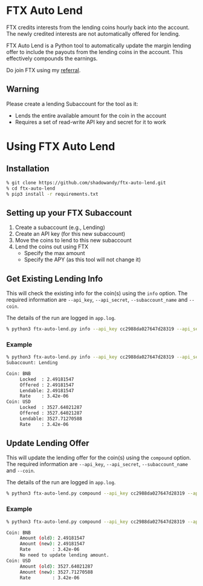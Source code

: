 # FTX Auto Lend

FTX credits interests from the lending coins hourly back into the account. The newly credited interests are not automatically offered for lending.

FTX Auto Lend is a Python tool to automatically update the margin lending offer to include the payouts from the lending coins in the account. This effectively compounds the earnings.

Do join FTX using my [referral](https://ftx.com/#a=ftxauto).

## Warning

Please create a lending Subaccount for the tool as it:
* Lends the entire available amount for the coin in the account
* Requires a set of read-write API key and secret for it to work

# Using FTX Auto Lend

## Installation

```bash
% git clone https://github.com/shadowandy/ftx-auto-lend.git
% cd ftx-auto-lend
% pip3 install -r requirements.txt
```

## Setting up your FTX Subaccount

1. Create a subaccount (e.g., Lending)
2. Create an API key (for this new subaccount)
3. Move the coins to lend to this new subaccount
4. Lend the coins out using FTX
   * Specify the max amount
   * Specify the APY (as this tool will not change it)

## Get Existing Lending Info

This will check the existing info for the coin(s) using the `info` option. The required information are `--api_key`, `--api_secret`, `--subaccount_name` and `--coin`.

The details of the run are logged in `app.log`.

```bash
% python3 ftx-auto-lend.py info --api_key cc2988da027647d28319 --api_secret fdc343ac65db41b48f18 --subaccount_name Lending --coin BTC,ETH
```
### Example
```bash
% python3 ftx-auto-lend.py info --api_key cc2988da027647d28319 --api_secret fdc343ac65db41b48f18 --subaccount_name Lending --coin BNB,USD
Subaccount: Lending

Coin: BNB
     Locked  : 2.49181547
     Offered : 2.49181547
     Lendable: 2.49181547
     Rate    : 3.42e-06
Coin: USD
     Locked  : 3527.64021287
     Offered : 3527.64021287
     Lendable: 3527.71270588
     Rate    : 3.42e-06
```

## Update Lending Offer

This will update the lending offer for the coin(s) using the `compound` option. The required information are `--api_key`, `--api_secret`, `--subaccount_name` and `--coin`.

The details of the run are logged in `app.log`.

```bash
% python3 ftx-auto-lend.py compound --api_key cc2988da027647d28319 --api_secret fdc343ac65db41b48f18 --subaccount_name Lending --coin BTC,ETH
```
### Example
```bash
% python3 ftx-auto-lend.py compound --api_key cc2988da027647d28319 --api_secret fdc343ac65db41b48f18 --subaccount_name Lending --coin BNB,USD

Coin: BNB
     Amount (old): 2.49181547
     Amount (new): 2.49181547
     Rate        : 3.42e-06
     No need to update lending amount.
Coin: USD
     Amount (old): 3527.64021287
     Amount (new): 3527.71270588
     Rate        : 3.42e-06
```

